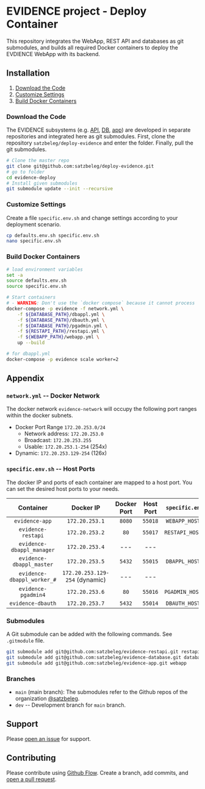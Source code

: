 # EVIDENCE project - Deploy Container
This repository integrates the WebApp, REST API and databases as git submodules,
and builds all required Docker containers to deploy the EVDIENCE WebApp with its backend.


## Installation
1. [Download the Code](#download-the-code)
2. [Customize Settings](#customize-settings)
3. [Build Docker Containers](#build-docker-containers)

### Download the Code
The EVIDENCE subsystems (e.g. [API](https://github.com/satzbeleg/evidence-restapi), [DB](https://github.com/satzbeleg/evidence-database), [app](https://github.com/satzbeleg/evidence-app)) are developed in separate repositories and integrated here as git submodules. First, clone the repository `satzbeleg/deploy-evidence` and enter the folder. Finally, pull the git submodules.

```sh
# Clone the master repo
git clone git@github.com:satzbeleg/deploy-evidence.git
# go to folder
cd evidence-deploy
# Install given submodules
git submodule update --init --recursive
```


### Customize Settings
Create a file `specific.env.sh` and change settings according to your deployment scenario.

```sh
cp defaults.env.sh specific.env.sh
nano specific.env.sh
```


### Build Docker Containers

```sh
# load environment variables
set -a
source defaults.env.sh
source specific.env.sh

# Start containers
# - WARNING: Don't use the `docker compose` because it cannot process `ipv4_address`!
docker-compose -p evidence -f network.yml \
    -f ${DATABASE_PATH}/dbappl.yml \
    -f ${DATABASE_PATH}/dbauth.yml \
    -f ${DATABASE_PATH}/pgadmin.yml \
    -f ${RESTAPI_PATH}/restapi.yml \
    -f ${WEBAPP_PATH}/webapp.yml \
    up --build

# for dbappl.yml
docker-compose -p evidence scale worker=2
```



## Appendix

### `network.yml` -- Docker Network
The docker network `evidence-network` will occupy the following port ranges within the docker subnets.

- Docker Port Range `172.20.253.0/24`
    - Network address: `172.20.253.0`
    - Broadcast: `172.20.253.255`
    - Usable: `172.20.253.1-254` (254x)
- Dynamic: `172.20.253.129-254` (126x)



### `specific.env.sh` -- Host Ports
The docker IP and ports of each container are mapped to a host port.
You can set the desired host ports to your needs.


| Container | Docker IP | Docker Port | Host Port | `specific.env.sh` |
|:---------:|:-----------:|:-------------:|:---------:|:---------:|
| `evidence-app`      | `172.20.253.1` | `8080` | `55018` | `WEBAPP_HOSTPORT` |
| `evidence-restapi`  | `172.20.253.2` | `80` | `55017` | `RESTAPI_HOSTPORT` |
| `evidence-dbappl_manager` | `172.20.253.4` | --- | --- | |
| `evidence-dbappl_master` | `172.20.253.5` | `5432` | `55015` | `DBAPPL_HOSTPORT` |
| `evidence-dbappl_worker_#` | `172.20.253.129-254` (dynamic) | --- | --- | |
| `evidence-pgadmin4` | `172.20.253.6` | `80` | `55016` | `PGADMIN_HOSTPORT` |
| `evidence-dbauth` | `172.20.253.7` | `5432` | `55014` | `DBAUTH_HOSTPORT` |


### Submodules
A Git submodule can be added with the following commands.
See `.gitmodule` file.

```sh
git submodule add git@github.com:satzbeleg/evidence-restapi.git restapi
git submodule add git@github.com:satzbeleg/evidence-database.git database
git submodule add git@github.com:satzbeleg/evidence-app.git webapp
```


### Branches
* `main` (main branch): The submodules refer to the Github repos of the organization [@satzbeleg](https://github.com/satzbeleg).
* `dev` -- Development branch for `main` branch. 


## Support
Please [open an issue](https://github.com/satzbeleg/evidence-deploy/issues/new) for support.


## Contributing
Please contribute using [Github Flow](https://guides.github.com/introduction/flow/). Create a branch, add commits, and [open a pull request](https://github.com/satzbeleg/evidence-deploy/compare/).
